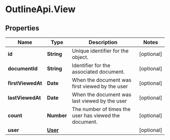 # OutlineApi.View

## Properties
Name | Type | Description | Notes
------------ | ------------- | ------------- | -------------
**id** | **String** | Unique identifier for the object. | [optional] 
**documentId** | **String** | Identifier for the associated document. | [optional] 
**firstViewedAt** | **Date** | When the document was first viewed by the user | [optional] 
**lastViewedAt** | **Date** | When the document was last viewed by the user | [optional] 
**count** | **Number** | The number of times the user has viewed the document. | [optional] 
**user** | [**User**](User.md) |  | [optional] 
